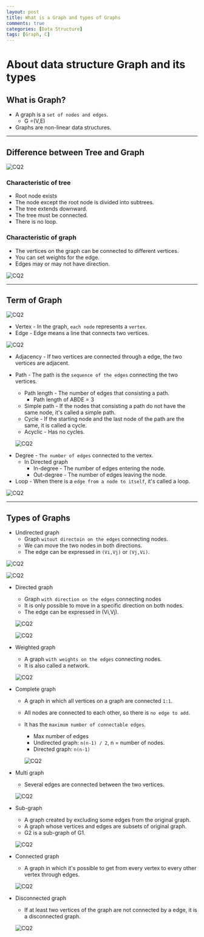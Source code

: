 ```yaml
---
layout: post
title: What is a Graph and types of Graphs
comments: true
categories: [Data Structure]
tags: [Graph, C]
---
```


# About data structure Graph and its types

## What is Graph?

- A graph is a `set of nodes and edges`.
  - G =(V,E)
- Graphs are non-linear data structures.

---

## Difference between Tree and Graph

![CQ2](/public/images/graph1.PNG)

### Characteristic of tree

- Root node exists
- The node except the root node is divided into subtrees.
- The tree extends downward.
- The tree must be connected.
- There is no loop.

### Characteristic of graph

- The vertices on the graph can be connected to different vertices.
- You can set weights for the edge.
- Edges may or may not have direction.

![CQ2](/public/images/graph2.PNG)

---

## Term of Graph

![CQ2](/public/images/graph3.PNG)

- Vertex - In the graph, `each node` represents a `vertex`.
- Edge - Edge means a line that connects two vertices.

![CQ2](/public/images/graph4.PNG)

- Adjacency - If two vertices are connected through a edge, the two vertices are adjacent.
- Path - The path is the `sequence of the edges` connecting the two vertices.

  - Path length - The number of edges that consisting a path.
    - Path length of ABDE = 3
  - Simple path - If the nodes that consisting a path do not have the same node, it's called a simple path.
  - Cycle - If the starting node and the last node of the path are the same, it is called a cycle.
  - Acyclic - Has no cycles.

  ![CQ2](/public/images/graph5.PNG)

* Degree - `The number of edges` connected to the vertex.
  - In Directed graph
    - In-degree - The number of edges entering the node.
    - Out-degree - The number of edges leaving the node.
* Loop - When there is a `edge from a node to itself`, it's called a loop.

![CQ2](/public/images/graph6.PNG)

---

## Types of Graphs

- Undirected graph
  - Graph `witout directoin on the edges` connecting nodes.
  - We can move the two nodes in both directions.
  - The edge can be expressed in `(Vi,Vj)` or `(Vj,Vi)`.

![CQ2](/public/images/graph7.PNG)

![CQ2](/public/images/graph8.PNG)

- Directed graph

  - Graph `with direction on the edges` connecting nodes
  - It is only possible to move in a specific direction on both nodes.
  - The edge can be expressed in (Vi,Vj).

  ![CQ2](/public/images/graph9.PNG)

  ![CQ2](/public/images/graph10.PNG)

* Weighted graph

  - A graph `with weights on the edges` connecting nodes.
  - It is also called a network.

  ![CQ2](/public/images/graph11.PNG)

* Complete graph

  - A graph in which all vertices on a graph are connected `1:1`.
  - All nodes are connected to each other, so there is `no edge to add`.
  - It has the `maximum number of connectable edges`.

    - Max number of edges
    - Undirected graph: `n(n-1) / 2`, n = number of nodes.
    - Directed graph: `n(n-1)`

    ![CQ2](/public/images/graph12.PNG)

* Multi graph

  - Several edges are connected between the two vertices.

  ![CQ2](/public/images/graph13.PNG)

* Sub-graph

  - A graph created by excluding some edges from the original graph.
  - A graph whose vertices and edges are subsets of original graph.
  - G2 is a sub-graph of G1.

  ![CQ2](/public/images/graph14.PNG)

* Connected graph

  - A graph in which it's possible to get from every vertex to every other vertex through edges.

  ![CQ2](/public/images/graph15.PNG)

* Disconnected graph

  - If at least two vertices of the graph are not connected by a edge, it is a disconnected graph.

  ![CQ2](/public/images/graph16.PNG)

